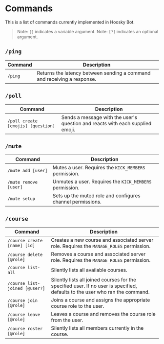 # Commands

This is a list of commands currently implemented in Hoosky Bot.

> Note: `[]` indicates a variable argument.
> Note: `[?]` indicates an optional argument.

## `/ping`

| Command | Description                                                             |
| ------- | ----------------------------------------------------------------------- |
| `/ping` | Returns the latency between sending a command and receiving a response. |

## `/poll`

| Command                            | Description                                                                   |
| ---------------------------------- | ----------------------------------------------------------------------------- |
| `/poll create [emojis] [question]` | Sends a message with the user's question and reacts with each supplied emoji. |

## `/mute`

| Command               | Description                                                |
| --------------------- | ---------------------------------------------------------- |
| `/mute add [user]`    | Mutes a user. Requires the `KICK_MEMBERS` permission.      |
| `/mute remove [user]` | Unmutes a user. Requires the `KICK_MEMBERS` permission.    |
| `/mute setup`         | Sets up the muted role and configures channel permissions. |

## `/course`

| Command                        | Description                                                                                                                  |
| ------------------------------ | ---------------------------------------------------------------------------------------------------------------------------- |
| `/course create [name] [id]`   | Creates a new course and associated server role. Requires the `MANAGE_ROLES` permission.                                     |
| `/course delete [@role]`       | Removes a course and associated server role. Requires the `MANAGE_ROLES` permission.                                         |
| `/course list-all`             | Silently lists all available courses.                                                                                        |
| `/course list-joined [@user?]` | Silently lists all joined courses for the specified user. If no user is specified, defaults to the user who ran the command. |
| `/course join [@role]`         | Joins a course and assigns the appropriate course role to the user.                                                          |
| `/course leave [@role]`        | Leaves a course and removes the course role from the user.                                                                   |
| `/course roster [@role]`       | Silently lists all members currently in the course.                                                                          |
